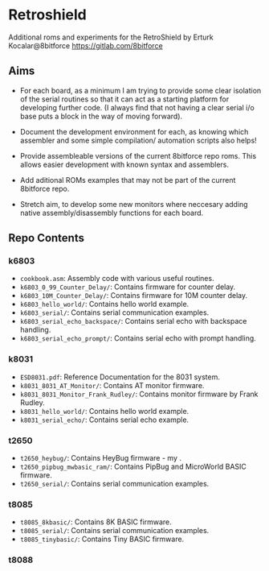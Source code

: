 # Retroshield
 Additional roms and experiments for the RetroShield by Erturk Kocalar@8bitforce https://gitlab.com/8bitforce

## Aims

- For each board, as a minimum I am trying to provide some clear isolation of the serial routines so that it can act as a starting platform for developing further code. (I always find that not having a clear serial i/o base puts a block in the way of moving forward). 

- Document the development environment for each, as knowing which assembler and some simple compilation/ automation scripts also helps!

- Provide assembleable versions of the current 8bitforce repo roms. This allows easier development with known syntax and assemblers.

- Add aditional ROMs examples that may not be part of the current 8bitforce repo.

- Stretch aim, to develop some new monitors where neccesary adding native assembly/disassembly functions for each board. 

## Repo Contents

### k6803
- `cookbook.asm`: Assembly code with various useful routines.
- `k6803_0_99_Counter_Delay/`: Contains firmware for counter delay.
- `k6803_10M_Counter_Delay/`: Contains firmware for 10M counter delay.
- `k6803_hello_world/`: Contains hello world example.
- `k6803_serial/`: Contains serial communication examples.
- `k6803_serial_echo_backspace/`: Contains serial echo with backspace handling.
- `k6803_serial_echo_prompt/`: Contains serial echo with prompt handling.

### k8031
- `ESD8031.pdf`: Reference Documentation for the 8031 system.
- `k8031_8031_AT_Monitor/`: Contains AT monitor firmware.
- `k8031_8031_Monitor_Frank_Rudley/`: Contains monitor firmware by Frank Rudley.
- `k8031_hello_world/`: Contains hello world example.
- `k8031_serial_echo/`: Contains serial echo example.

### t2650
- `t2650_heybug/`: Contains HeyBug firmware - my .
- `t2650_pipbug_mwbasic_ram/`: Contains PipBug and MicroWorld BASIC firmware.
- `t2650_serial/`: Contains serial communication examples.

### t8085
- `t8085_8kbasic/`: Contains 8K BASIC firmware.
- `t8085_serial/`: Contains serial communication examples.
- `t8085_tinybasic/`: Contains Tiny BASIC firmware.

### t8088

